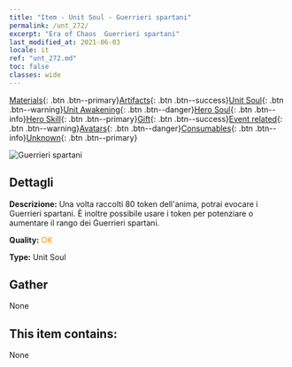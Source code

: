 ```yaml
---
title: "Item - Unit Soul - Guerrieri spartani"
permalink: /unt_272/
excerpt: "Era of Chaos  Guerrieri spartani"
last_modified_at: 2021-06-03
locale: it
ref: "unt_272.md"
toc: false
classes: wide
---
```

 [Materials](/ItemsIT/){: .btn .btn--primary}[Artifacts](/ItemsIT/Artifacts/){: .btn .btn--success}[Unit Soul](/ItemsIT/UnitSoul/){: .btn .btn--warning}[Unit Awakening](/ItemsIT/UnitAwakening/){: .btn .btn--danger}[Hero Soul](/ItemsIT/HeroSoul/){: .btn .btn--info}[Hero Skill](/ItemsIT/HeroSkill/){: .btn .btn--primary}[Gift](/ItemsIT/Gift/){: .btn .btn--success}[Event related](/ItemsIT/Events/){: .btn .btn--warning}[Avatars](/ItemsIT/Avatars/){: .btn .btn--danger}[Consumables](/ItemsIT/Consumables/){: .btn .btn--info}[Unknown](/ItemsIT/Unknown/){: .btn .btn--primary}

 ![Guerrieri spartani](/images/u/ti_sibada.jpg)

## Dettagli
 **Descrizione:** Una volta raccolti 80 token dell'anima, potrai evocare i Guerrieri spartani. È inoltre possibile usare i token per potenziare o aumentare il rango dei Guerrieri spartani.

 **Quality:** <span style="color: #FF8C00">OK</span>

 **Type:** Unit Soul

## Gather

  None

## This item contains:

  None

